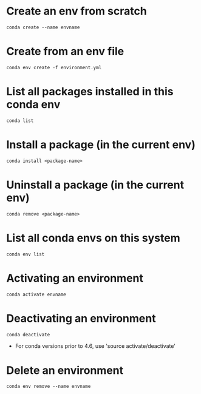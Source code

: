 # Create an env from scratch
    conda create --name envname

# Create from an env file
    conda env create -f environment.yml

# List all packages installed in this conda env
    conda list

# Install a package (in the current env)
    conda install <package-name>

# Uninstall a package (in the current env)
    conda remove <package-name>

# List all conda envs on this system
    conda env list

# Activating an environment
    conda activate envname

# Deactivating an environment
    conda deactivate
- For conda versions prior to 4.6, use 'source activate/deactivate'

# Delete an environment
    conda env remove --name envname

